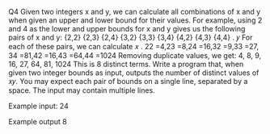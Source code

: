 Q4
Given two integers x and y, we can calculate all combinations of x and y when given an upper and lower bound for their values. For example, using 2 and 4 as the lower and upper bounds for x and y gives us the following pairs of x and y: {2,2} {2,3} {2,4} {3,2} {3,3} {3,4} {4,2} {4,3} {4,4} .
𝑦 For each of these pairs, we can calculate 𝑥 .
22 =4,23 =8,24 =16,32 =9,33 =27, 34 =81,42 =16,43 =64,44 =1024 Removing duplicate values, we get:
4, 8, 9, 16, 27, 64, 81, 1024
This is 8 distinct terms.
Write a program that, when given two integer bounds as input, outputs the number of distinct values of 𝑥𝑦.
You may expect each pair of bounds on a single line, separated by a space. The input may contain multiple lines.

Example input:
24

Example output
8